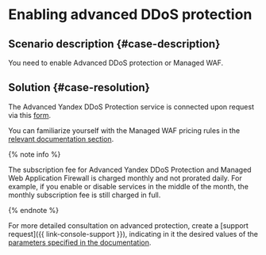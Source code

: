 # Enabling advanced DDoS protection


## Scenario description {#case-description}

You need to enable Advanced DDoS protection or Managed WAF.

## Solution {#case-resolution}

The Advanced Yandex DDoS Protection service is connected upon request via this [form](https://forms.yandex.ru/surveys/13203262.d03e905cf02195bec1093aa2b032802fe13caac0/).

You can familiarize yourself with the Managed WAF pricing rules in the [relevant documentation section](../../../vpc/pricing.md#prices-ddos-advanced).

{% note info %}

The subscription fee for Advanced Yandex DDoS Protection and Managed Web Application Firewall is charged monthly and not prorated daily. For example, if you enable or disable services in the middle of the month, the monthly subscription fee is still charged in full.

{% endnote %}

For more detailed consultation on advanced protection, create a [support request]({{ link-console-support }}), indicating in it the desired values of the [parameters specified in the documentation](../../../vpc/ddos-protection/index.md#advanced-protection).
